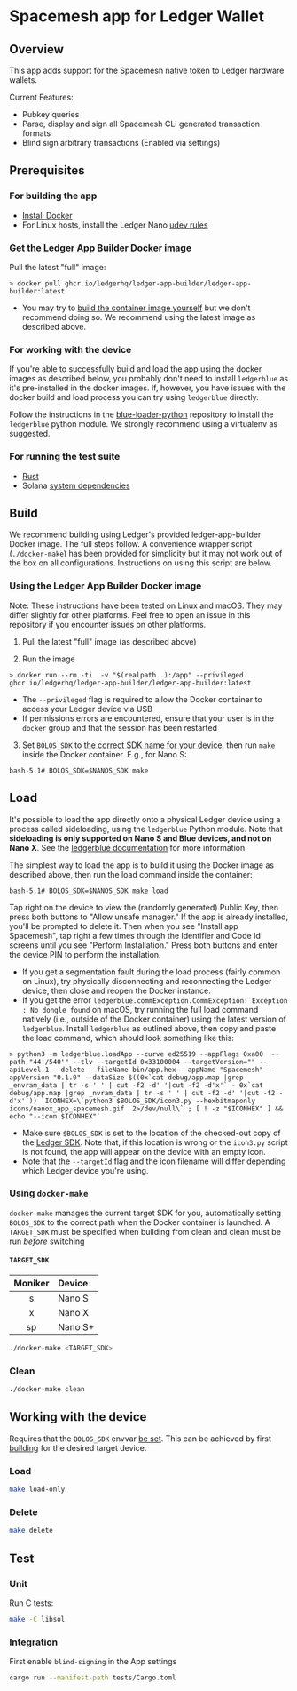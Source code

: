 # Spacemesh app for Ledger Wallet

## Overview

This app adds support for the Spacemesh native token to Ledger hardware wallets.

Current Features:
- Pubkey queries
- Parse, display and sign all Spacemesh CLI generated transaction formats
- Blind sign arbitrary transactions (Enabled via settings)

## Prerequisites

### For building the app
* [Install Docker](https://docs.docker.com/get-docker/)
* For Linux hosts, install the Ledger Nano [udev rules](https://github.com/LedgerHQ/udev-rules)

### Get the [Ledger App Builder](https://github.com/LedgerHQ/ledger-app-builder) Docker image

Pull the latest "full" image:
```
> docker pull ghcr.io/ledgerhq/ledger-app-builder/ledger-app-builder:latest
```
  * You may try to [build the container image yourself](https://github.com/LedgerHQ/ledger-app-builder#build-the-container-image) but we don't recommend doing so. We recommend using the latest image as described above.

### For working with the device

If you're able to successfully build and load the app using the docker images as described below, you probably don't need to install `ledgerblue` as it's pre-installed in the docker images. If, however, you have issues with the docker build and load process you can try using `ledgerblue` directly.

Follow the instructions in the [blue-loader-python](https://github.com/LedgerHQ/blue-loader-python) repository to install the `ledgerblue` python module. We strongly recommend using a virtualenv as suggested.

### For running the test suite
* [Rust](https://rustup.rs/)
* Solana [system dependencies](https://github.com/solana-labs/solana/#1-install-rustc-cargo-and-rustfmt)

## Build

We recommend building using Ledger's provided ledger-app-builder Docker image. The full steps follow. A convenience wrapper script (`./docker-make`) has been provided for simplicity but it may not work out of the box on all configurations. Instructions on using this script are below.

### Using the Ledger App Builder Docker image

Note: These instructions have been tested on Linux and macOS. They may differ slightly for other platforms. Feel free to open an issue in this repository if you encounter issues on other platforms.

1. Pull the latest "full" image (as described above)

2. Run the image
```
> docker run --rm -ti  -v "$(realpath .):/app" --privileged ghcr.io/ledgerhq/ledger-app-builder/ledger-app-builder:latest
```
  * The `--privileged` flag is required to allow the Docker container to access your Ledger device via USB
  * If permissions errors are encountered, ensure that your user is in the `docker` group and that the session has been restarted

3. Set `BOLOS_SDK` to [the correct SDK name for your device](https://github.com/LedgerHQ/ledger-app-builder#compile-your-app-in-the-container), then run `make` inside the Docker container. E.g., for Nano S:
```
bash-5.1# BOLOS_SDK=$NANOS_SDK make
```

## Load

It's possible to load the app directly onto a physical Ledger device using a process called sideloading, using the `ledgerblue` Python module. Note that **sideloading is only supported on Nano S and Blue devices, and not on Nano X**. See the [ledgerblue documentation](https://github.com/LedgerHQ/blue-loader-python#supported-devices) for more information.

The simplest way to load the app is to build it using the Docker image as described above, then run the load command inside the container:
```
bash-5.1# BOLOS_SDK=$NANOS_SDK make load
```
Tap right on the device to view the (randomly generated) Public Key, then press both buttons to "Allow unsafe manager." If the app is already installed, you'll be prompted to delete it. Then when you see "Install app Spacemesh", tap right a few times through the Identifier and Code Id screens until you see "Perform Installation." Press both buttons and enter the device PIN to perform the installation.

  * If you get a segmentation fault during the load process (fairly common on Linux), try physically disconnecting and reconnecting the Ledger device, then close and reopen the Docker instance.
  * If you get the error `ledgerblue.commException.CommException: Exception : No dongle found` on macOS, try running the full load command natively (i.e., outside of the Docker container) using the latest version of `ledgerblue`. Install `ledgerblue` as outlined above, then copy and paste the load command, which should look something like this:

```
> python3 -m ledgerblue.loadApp --curve ed25519 --appFlags 0xa00  --path "44'/540'" --tlv --targetId 0x33100004 --targetVersion="" --apiLevel 1 --delete --fileName bin/app.hex --appName "Spacemesh" --appVersion "0.1.0" --dataSize $((0x`cat debug/app.map |grep _envram_data | tr -s ' ' | cut -f2 -d' '|cut -f2 -d'x'` - 0x`cat debug/app.map |grep _nvram_data | tr -s ' ' | cut -f2 -d' '|cut -f2 -d'x'`)) `ICONHEX=\`python3 $BOLOS_SDK/icon3.py --hexbitmaponly icons/nanox_app_spacemesh.gif  2>/dev/null\` ; [ ! -z "$ICONHEX" ] && echo "--icon $ICONHEX"`
```
  * Make sure `$BOLOS_SDK` is set to the location of the checked-out copy of the [Ledger SDK](https://github.com/LedgerHQ/ledger-secure-sdk). Note that, if this location is wrong or the `icon3.py` script is not found, the app will appear on the device with an empty icon.
  * Note that the `--targetId` flag and the icon filename will differ depending which Ledger device you're using.

### Using `docker-make`

`docker-make` manages the current target SDK for you, automatically setting `BOLOS_SDK` to the
correct path when the Docker container is launched. A `TARGET_SDK` must be specified when building
from clean and clean must be run _before_ switching
#### `TARGET_SDK`
|Moniker|Device|
|:-----:|:-----|
|s|Nano S|
|x|Nano X|
|sp|Nano S+|

```bash
./docker-make <TARGET_SDK>
```

### Clean
```bash
./docker-make clean
```

## Working with the device
Requires that the `BOLOS_SDK` envvar [be set](https://developers.ledger.com/docs/embedded-app/build-app/).
This can be achieved by first [building](#build) for the desired target device.
### Load
```bash
make load-only
```

### Delete
```bash
make delete
```

## Test
### Unit
Run C tests:
```bash
make -C libsol
```
### Integration
First enable `blind-signing` in the App settings
```bash
cargo run --manifest-path tests/Cargo.toml
```
